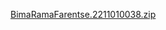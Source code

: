 [BimaRamaFarentse.2211010038.zip](https://github.com/BimaRFarentse/BimaRFarentse/files/13996699/BimaRamaFarentse.2211010038.zip)
